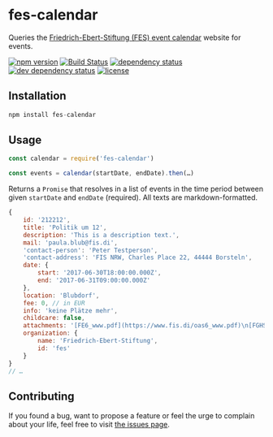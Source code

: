 # fes-calendar

Queries the [Friedrich-Ebert-Stiftung (FES) event calendar](http://www.fes.de/de/veranstaltungen/) website for events.

[![npm version](https://img.shields.io/npm/v/fes-calendar.svg)](https://www.npmjs.com/package/fes-calendar)
[![Build Status](https://travis-ci.org/juliuste/fes-calendar.svg?branch=master)](https://travis-ci.org/juliuste/fes-calendar)
[![dependency status](https://img.shields.io/david/juliuste/fes-calendar.svg)](https://david-dm.org/juliuste/fes-calendar)
[![dev dependency status](https://img.shields.io/david/dev/juliuste/fes-calendar.svg)](https://david-dm.org/juliuste/fes-calendar#info=devDependencies)
[![license](https://img.shields.io/github/license/juliuste/fes-calendar.svg?style=flat)](LICENSE)

## Installation

```js
npm install fes-calendar
```

## Usage

```js
const calendar = require('fes-calendar')

const events = calendar(startDate, endDate).then(…)
```

Returns a `Promise` that resolves in a list of events in the time period between given `startDate` and `endDate` (required). All texts are markdown-formatted.

```js
{
	id: '212212',
	title: 'Politik um 12',
	description: 'This is a description text.',
	mail: 'paula.blub@fis.di',
	'contact-person': 'Peter Testperson',
	'contact-address': 'FIS NRW, Charles Place 22, 44444 Borsteln',
	date: {
		start: '2017-06-30T18:00:00.000Z',
		end: '2017-06-31T09:00:00.000Z'
	},
	location: 'Blubdorf',
	fee: 0, // in EUR
	info: 'keine Plätze mehr',
	childcare: false,
	attachments: '[FE6_www.pdf](https://www.fis.di/oas6_www.pdf)\n[FGHS](https://www.fis.di/oblunk.pdf)',
	organization: {
		name: 'Friedrich-Ebert-Stiftung',
		id: 'fes'
	}
}
// …
```

## Contributing

If you found a bug, want to propose a feature or feel the urge to complain about your life, feel free to visit [the issues page](https://github.com/juliuste/fes-calendar/issues).

